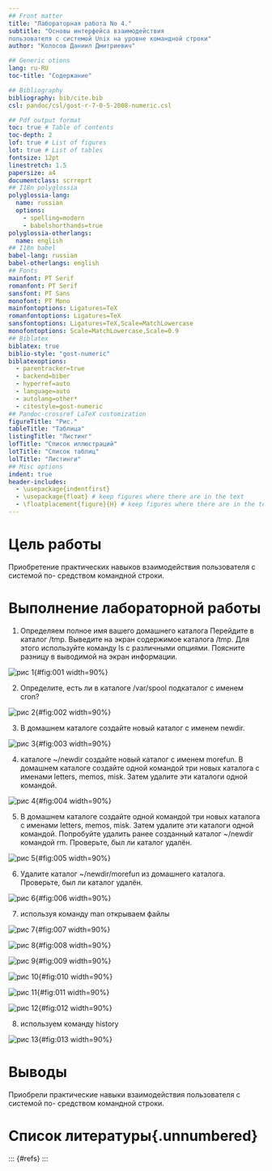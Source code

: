 ```yaml
---
## Front matter
title: "Лабораторная работа No 4."
subtitle: "Основы интерфейса взаимодействия
пользователя с системой Unix на уровне командной строки"
author: "Колосов Даниил Дмитриевич"

## Generic otions
lang: ru-RU
toc-title: "Содержание"

## Bibliography
bibliography: bib/cite.bib
csl: pandoc/csl/gost-r-7-0-5-2008-numeric.csl

## Pdf output format
toc: true # Table of contents
toc-depth: 2
lof: true # List of figures
lot: true # List of tables
fontsize: 12pt
linestretch: 1.5
papersize: a4
documentclass: scrreprt
## I18n polyglossia
polyglossia-lang:
  name: russian
  options:
	- spelling=modern
	- babelshorthands=true
polyglossia-otherlangs:
  name: english
## I18n babel
babel-lang: russian
babel-otherlangs: english
## Fonts
mainfont: PT Serif
romanfont: PT Serif
sansfont: PT Sans
monofont: PT Mono
mainfontoptions: Ligatures=TeX
romanfontoptions: Ligatures=TeX
sansfontoptions: Ligatures=TeX,Scale=MatchLowercase
monofontoptions: Scale=MatchLowercase,Scale=0.9
## Biblatex
biblatex: true
biblio-style: "gost-numeric"
biblatexoptions:
  - parentracker=true
  - backend=biber
  - hyperref=auto
  - language=auto
  - autolang=other*
  - citestyle=gost-numeric
## Pandoc-crossref LaTeX customization
figureTitle: "Рис."
tableTitle: "Таблица"
listingTitle: "Листинг"
lofTitle: "Список иллюстраций"
lotTitle: "Список таблиц"
lolTitle: "Листинги"
## Misc options
indent: true
header-includes:
  - \usepackage{indentfirst}
  - \usepackage{float} # keep figures where there are in the text
  - \floatplacement{figure}{H} # keep figures where there are in the text
---
```


# Цель работы

Приобретение практических навыков взаимодействия пользователя с системой по-
средством командной строки.

# Выполнение лабораторной работы

1. Определяем полное имя вашего домашнего каталога
Перейдите в каталог /tmp.
Выведите на экран содержимое каталога /tmp. Для этого используйте команду ls
с различными опциями. Поясните разницу в выводимой на экран информации.

![рис 1](image/hbc1.png){#fig:001 width=90%}

2. Определите, есть ли в каталоге /var/spool подкаталог с именем cron?

![рис 2](image/hbc2.png){#fig:002 width=90%}

3. В домашнем каталоге создайте новый каталог с именем newdir.

![рис 3](image/hbc3.png){#fig:003 width=90%}

4. каталоге ~/newdir создайте новый каталог с именем morefun.
В домашнем каталоге создайте одной командой три новых каталога с именами
letters, memos, misk. Затем удалите эти каталоги одной командой.

![рис 4](image/hbc4.png){#fig:004 width=90%}

5. В домашнем каталоге создайте одной командой три новых каталога с именами
letters, memos, misk. Затем удалите эти каталоги одной командой.
Попробуйте удалить ранее созданный каталог ~/newdir командой rm. Проверьте,
был ли каталог удалён.

![рис 5](image/hbc5.png){#fig:005 width=90%}

6. Удалите каталог ~/newdir/morefun из домашнего каталога. Проверьте, был ли
каталог удалён.

![рис 6](image/hbc6.png){#fig:006 width=90%}

7. используя команду man открываем файлы

![рис 7](image/hbc7.png){#fig:007 width=90%}

![рис 8](image/hbc8.png){#fig:008 width=90%}

![рис 9](image/hbc9.png){#fig:009 width=90%}

![рис 10](image/hbc10.png){#fig:010 width=90%}

![рис 11](image/hbc11.png){#fig:011 width=90%}

![рис 12](image/hbc12.png){#fig:012 width=90%}

8. используем команду history

![рис 13](image/hbc13.png){#fig:013 width=90%}

# Выводы

Приобрели практические навыки взаимодействия пользователя с системой по-
средством командной строки.

# Список литературы{.unnumbered}

::: {#refs}
:::
